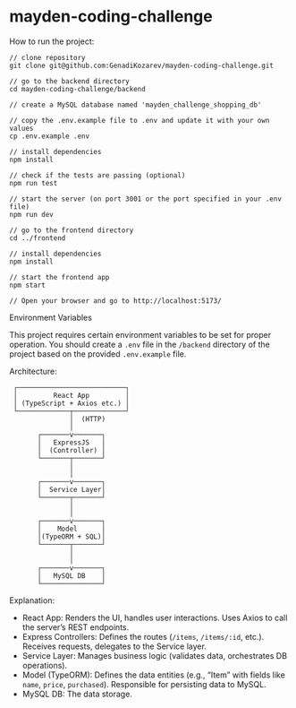 # mayden-coding-challenge

How to run the project:

```
// clone repository
git clone git@github.com:GenadiKozarev/mayden-coding-challenge.git 

// go to the backend directory
cd mayden-coding-challenge/backend

// create a MySQL database named 'mayden_challenge_shopping_db'

// copy the .env.example file to .env and update it with your own values
cp .env.example .env

// install dependencies
npm install

// check if the tests are passing (optional)
npm run test

// start the server (on port 3001 or the port specified in your .env file)
npm run dev 

// go to the frontend directory
cd ../frontend

// install dependencies
npm install

// start the frontend app
npm start

// Open your browser and go to http://localhost:5173/
```

Environment Variables

This project requires certain environment variables to be set for proper operation. You should create a `.env` file in the `/backend` directory of the project based on the provided `.env.example` file.

Architecture:

     ┌───────────────────────────┐
     │         React App         │
     │ (TypeScript + Axios etc.) │
     └─────────────┬─────────────┘
                   │  (HTTP)
                   │
           ┌───────v───────┐
           │   ExpressJS   │
           │  (Controller) │
           └───────┬───────┘
                   │
                   │
           ┌───────v───────┐
           │  Service Layer│
           └───────┬───────┘
                   │
                   │
           ┌───────v───────┐
           │    Model      │
           │(TypeORM + SQL)│
           └───────┬───────┘
                   │
                   │
           ┌───────v───────┐
           │   MySQL DB    │
           └───────────────┘

Explanation:

- React App: Renders the UI, handles user interactions. Uses Axios to call the server’s REST endpoints.
- Express Controllers: Defines the routes (`/items`, `/items/:id`, etc.). Receives requests, delegates to the Service layer.
- Service Layer: Manages business logic (validates data, orchestrates DB operations).
- Model (TypeORM): Defines the data entities (e.g., “Item” with fields like `name`, `price`, `purchased`). Responsible for persisting data to MySQL.
- MySQL DB: The data storage.
